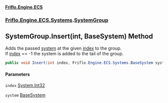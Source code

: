 #### [Friflo.Engine.ECS](index.md 'index')
### [Friflo.Engine.ECS.Systems](Friflo.Engine.ECS.Systems.md 'Friflo.Engine.ECS.Systems').[SystemGroup](SystemGroup.md 'Friflo.Engine.ECS.Systems.SystemGroup')

## SystemGroup.Insert(int, BaseSystem) Method

Adds the passed [system](SystemGroup.Insert(int,BaseSystem).md#Friflo.Engine.ECS.Systems.SystemGroup.Insert(int,Friflo.Engine.ECS.Systems.BaseSystem).system 'Friflo.Engine.ECS.Systems.SystemGroup.Insert(int, Friflo.Engine.ECS.Systems.BaseSystem).system') at the given [index](SystemGroup.Insert(int,BaseSystem).md#Friflo.Engine.ECS.Systems.SystemGroup.Insert(int,Friflo.Engine.ECS.Systems.BaseSystem).index 'Friflo.Engine.ECS.Systems.SystemGroup.Insert(int, Friflo.Engine.ECS.Systems.BaseSystem).index') to the group.<br/>
If [index](SystemGroup.Insert(int,BaseSystem).md#Friflo.Engine.ECS.Systems.SystemGroup.Insert(int,Friflo.Engine.ECS.Systems.BaseSystem).index 'Friflo.Engine.ECS.Systems.SystemGroup.Insert(int, Friflo.Engine.ECS.Systems.BaseSystem).index') == -1 the system is added to the tail of the group.

```csharp
public void Insert(int index, Friflo.Engine.ECS.Systems.BaseSystem system);
```
#### Parameters

<a name='Friflo.Engine.ECS.Systems.SystemGroup.Insert(int,Friflo.Engine.ECS.Systems.BaseSystem).index'></a>

`index` [System.Int32](https://docs.microsoft.com/en-us/dotnet/api/System.Int32 'System.Int32')

<a name='Friflo.Engine.ECS.Systems.SystemGroup.Insert(int,Friflo.Engine.ECS.Systems.BaseSystem).system'></a>

`system` [BaseSystem](BaseSystem.md 'Friflo.Engine.ECS.Systems.BaseSystem')